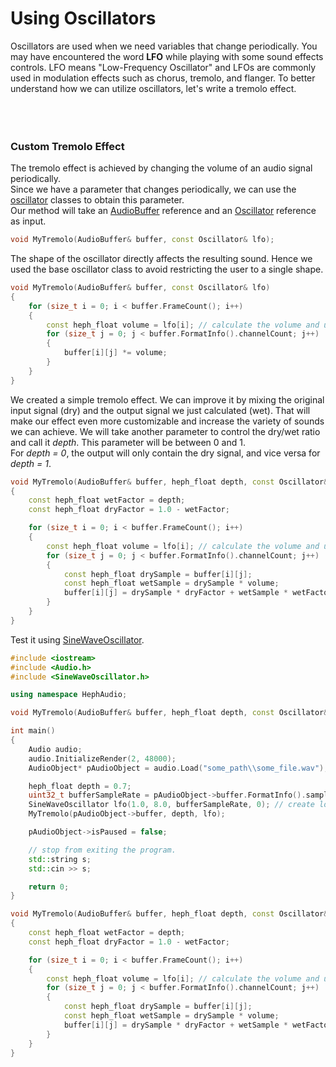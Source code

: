# Using Oscillators

Oscillators are used when we need variables that change periodically. 
You may have encountered the word **LFO** while playing with some sound effects controls. 
LFO means "Low-Frequency Oscillator" and LFOs are commonly used in modulation effects such as chorus, tremolo, and flanger. 
To better understand how we can utilize oscillators, let's write a tremolo effect.
<br><br><br><br>

### Custom Tremolo Effect

The tremolo effect is achieved by changing the volume of an audio signal periodically.<br>
Since we have a parameter that changes periodically, we can use the [oscillator](/docs/HephAudio/Oscillators/) classes to obtain this parameter.<br>
Our method will take an [AudioBuffer](/docs/HephAudio/AudioBuffer.md) reference and an [Oscillator](/docs/HephAudio/Oscillators/Oscillator.md) reference as input. 
```c++
void MyTremolo(AudioBuffer& buffer, const Oscillator& lfo);
```
The shape of the oscillator directly affects the resulting sound. Hence we used the base oscillator class to avoid restricting the user to a single shape.
```c++
void MyTremolo(AudioBuffer& buffer, const Oscillator& lfo)
{
    for (size_t i = 0; i < buffer.FrameCount(); i++)
    {
        const heph_float volume = lfo[i]; // calculate the volume and use it for all channels.
        for (size_t j = 0; j < buffer.FormatInfo().channelCount; j++)
        {
            buffer[i][j] *= volume;
        }
    }
}
```
We created a simple tremolo effect. We can improve it by mixing the original input signal (dry) and the output signal we just calculated (wet). 
That will make our effect even more customizable and increase the variety of sounds we can achieve.
We will take another parameter to control the dry/wet ratio and call it *depth*. This parameter will be between 0 and 1.<br>
For *depth = 0*, the output will only contain the dry signal, and vice versa for *depth = 1*.
```c++
void MyTremolo(AudioBuffer& buffer, heph_float depth, const Oscillator& lfo)
{
    const heph_float wetFactor = depth;
    const heph_float dryFactor = 1.0 - wetFactor;

    for (size_t i = 0; i < buffer.FrameCount(); i++)
    {
        const heph_float volume = lfo[i]; // calculate the volume and use it for all channels.
        for (size_t j = 0; j < buffer.FormatInfo().channelCount; j++)
        {
            const heph_float drySample = buffer[i][j];
            const heph_float wetSample = drySample * volume;
            buffer[i][j] = drySample * dryFactor + wetSample * wetFactor;
        }
    }
}
```
Test it using [SineWaveOscillator](/docs/HephAudio/Oscillators/SineWaveOscillator.md).
```c++
#include <iostream>
#include <Audio.h>
#include <SineWaveOscillator.h>

using namespace HephAudio;

void MyTremolo(AudioBuffer& buffer, heph_float depth, const Oscillator& lfo);

int main()
{
    Audio audio;
    audio.InitializeRender(2, 48000);
    AudioObject* pAudioObject = audio.Load("some_path\\some_file.wav");

    heph_float depth = 0.7;
    uint32_t bufferSampleRate = pAudioObject->buffer.FormatInfo().sampleRate;
    SineWaveOscillator lfo(1.0, 8.0, bufferSampleRate, 0); // create low-frequency sine wave oscillator
    MyTremolo(pAudioObject->buffer, depth, lfo);

    pAudioObject->isPaused = false;

    // stop from exiting the program.
    std::string s;
    std::cin >> s;

    return 0;
}

void MyTremolo(AudioBuffer& buffer, heph_float depth, const Oscillator& lfo)
{
    const heph_float wetFactor = depth;
    const heph_float dryFactor = 1.0 - wetFactor;

    for (size_t i = 0; i < buffer.FrameCount(); i++)
    {
        const heph_float volume = lfo[i]; // calculate the volume and use it for all channels.
        for (size_t j = 0; j < buffer.FormatInfo().channelCount; j++)
        {
            const heph_float drySample = buffer[i][j];
            const heph_float wetSample = drySample * volume;
            buffer[i][j] = drySample * dryFactor + wetSample * wetFactor;
        }
    }
}
```
